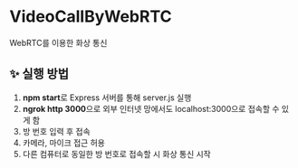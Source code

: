# VideoCallByWebRTC
WebRTC를 이용한 화상 통신 

## ✨ 실행 방법
1. **npm start**로 Express 서버를 통해 server.js 실행
2. **ngrok http 3000**으로 외부 인터넷 망에서도 localhost:3000으로 접속할 수 있게 함
3. 방 번호 입력 후 접속
4. 카메라, 마이크 접근 허용
5. 다른 컴퓨터로 동일한 방 번호로 접속할 시 화상 통신 시작 
